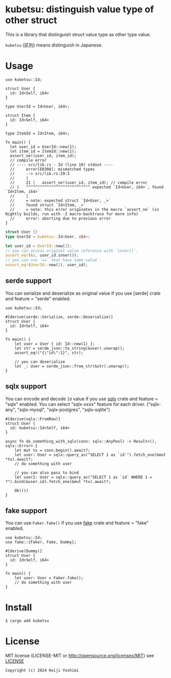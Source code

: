 # kubetsu: distinguish value type of other struct

This is a library that distinguish struct value type as other type value.

`kubetsu` (区別) means distinguish in Japanese.

# Usage

```rust,compile_fail
use kubetsu::Id;

struct User {
  id: Id<Self, i64>
}

type UserId = Id<User, i64>;

struct Item {
  id: Id<Self, i64>
}

type ItemId = Id<Item, i64>;

fn main() {
  let user_id = UserId::new(1);
  let item_id = ItemId::new(1);
  assert_ne!(user_id, item_id); 
  // compile error
  // ---- src/lib.rs - Id (line 10) stdout ----
  //     error[E0308]: mismatched types
  //     --> src/lib.rs:29:3
  //     |
  //     21 |   assert_ne!(user_id, item_id); // compile error
  // |   ^^^^^^^^^^^^^^^^^^^^^^^^^^^^ expected `Id<User, i64>`, found `Id<Item, i64>`
  //     |
  //     = note: expected struct `Id<User, _>`
  //     found struct `Id<Item, _>`
  //     = note: this error originates in the macro `assert_ne` (in Nightly builds, run with -Z macro-backtrace for more info)
  //     error: aborting due to previous error
}
```

```rust
struct User {}
type UserId = kubetsu::Id<User, i64>;

let user_id = UserId::new(1);
// you can access original value reference with `inner()`.
assert_eq!(&1, user_id.inner());
// you can use `==` that have same value`.
assert_eq!(UserId::new(1), user_id);
```

## serde support

You can serialize and deserialize as original value if you use [serde] crate and feature = "serde" enabled.

```rust,ignore
use kubetsu::Id;

#[derive(serde::Serialize, serde::Deserialize)]
struct User {
  id: Id<Self, i64>
}

fn main() {
    let user = User { id: Id::new(1) };
    let str = serde_json::to_string(&user).unwrap();
    assert_eq!("{\"id\":1}", str);

    // you can deserialize
    let _: User = serde_json::from_str(&str).unwrap();
}
```

## sqlx support

You can encode and decode `Id` value if you use [sqlx](https://crates.io/crates/sqlx) crate and feature = "sqlx" enabled.
You can select "sqlx-xxxx" feature for each driver. ("sqlx-any", "sqlx-mysql", "sqlx-postgres", "sqlx-sqlite")

```rust,no_run,ignore
#[derive(sqlx::FromRow)]
struct User {
  id: kubetsu::Id<Self, i64>
}

async fn do_something_with_sqlx(conn: sqlx::AnyPool) -> Result<(), sqlx::Error> {
    let mut tx = conn.begin().await?;
    let user: User = sqlx::query_as("SELECT 1 as `id`").fetch_one(&mut *tx).await?;
    // do something with user

    // you can also pass to bind
    let user2: User = sqlx::query_as("SELECT 1 as `id` WHERE 1 = ?").bind(&user.id).fetch_one(&mut *tx).await?;

    Ok(())
}
```

## fake support

You can use `Faker.fake()` if you use [fake](https://crates.io/crates/fake) crate and feature = "fake" enabled.

```rust,ignore
use kubetsu::Id;
use fake::{Faker, Fake, Dummy};

#[derive(Dummy)]
struct User {
  id: Id<Self, i64>
}

fn main() {
    let user: User = Faker.fake();
    // do something with user
}
```

# Install

```bash
$ cargo add kubetsu
```

# License

MIT license (LICENSE-MIT or http://opensource.org/licenses/MIT)
see [LICENSE](LICENSE)

```ignore
Copyright (c) 2024 Keiji Yoshimi
```


